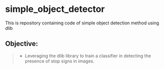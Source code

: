 # simple_object_detector

This is repository containing code of simple object detection method using dlib

## Objective:

> - Leveraging the dlib library to train a classifier in detecting the presence of stop signs in images.

